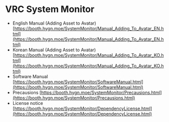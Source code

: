 # VRC System Monitor
* English Manual (Adding Asset to Avatar) [https://booth.hygn.moe/SystemMonitor/Manual_Adding_To_Avatar_EN.html](https://booth.hygn.moe/SystemMonitor/Manual_Adding_To_Avatar_EN.html)
* Korean Manual (Adding Asset to Avatar) [https://booth.hygn.moe/SystemMonitor/Manual_Adding_To_Avatar_KO.html](https://booth.hygn.moe/SystemMonitor/Manual_Adding_To_Avatar_KO.html)
* Software Manual [https://booth.hygn.moe/SystemMonitor/SoftwareManual.html](https://booth.hygn.moe/SystemMonitor/SoftwareManual.html)
* Precausions [https://booth.hygn.moe/SystemMonitor/Precausions.html](https://booth.hygn.moe/SystemMonitor/Precausions.html)
* License notice [https://booth.hygn.moe/SystemMonitor/DependencyLicense.html](https://booth.hygn.moe/SystemMonitor/DependencyLicense.html)
